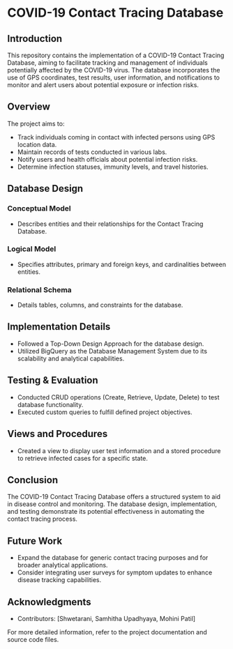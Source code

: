 # COVID-19 Contact Tracing Database

## Introduction
This repository contains the implementation of a COVID-19 Contact Tracing Database, aiming to facilitate tracking and management of individuals potentially affected by the COVID-19 virus. The database incorporates the use of GPS coordinates, test results, user information, and notifications to monitor and alert users about potential exposure or infection risks.

## Overview
The project aims to:
- Track individuals coming in contact with infected persons using GPS location data.
- Maintain records of tests conducted in various labs.
- Notify users and health officials about potential infection risks.
- Determine infection statuses, immunity levels, and travel histories.

## Database Design
### Conceptual Model
- Describes entities and their relationships for the Contact Tracing Database.
### Logical Model
- Specifies attributes, primary and foreign keys, and cardinalities between entities.
### Relational Schema
- Details tables, columns, and constraints for the database.

## Implementation Details
- Followed a Top-Down Design Approach for the database design.
- Utilized BigQuery as the Database Management System due to its scalability and analytical capabilities.

## Testing & Evaluation
- Conducted CRUD operations (Create, Retrieve, Update, Delete) to test database functionality.
- Executed custom queries to fulfill defined project objectives.

## Views and Procedures
- Created a view to display user test information and a stored procedure to retrieve infected cases for a specific state.

## Conclusion
The COVID-19 Contact Tracing Database offers a structured system to aid in disease control and monitoring. The database design, implementation, and testing demonstrate its potential effectiveness in automating the contact tracing process.

## Future Work
- Expand the database for generic contact tracing purposes and for broader analytical applications.
- Consider integrating user surveys for symptom updates to enhance disease tracking capabilities.

## Acknowledgments
- Contributors: [Shwetarani, Samhitha Upadhyaya, Mohini Patil]


For more detailed information, refer to the project documentation and source code files.
